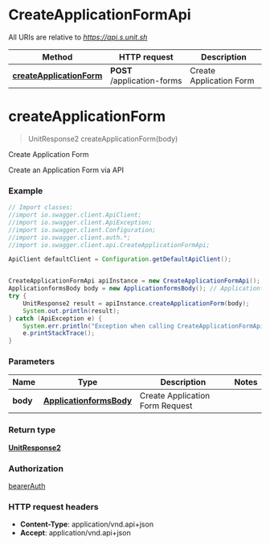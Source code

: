 # CreateApplicationFormApi

All URIs are relative to *https://api.s.unit.sh*

Method | HTTP request | Description
------------- | ------------- | -------------
[**createApplicationForm**](CreateApplicationFormApi.md#createApplicationForm) | **POST** /application-forms | Create Application Form

<a name="createApplicationForm"></a>
# **createApplicationForm**
> UnitResponse2 createApplicationForm(body)

Create Application Form

Create an Application Form via API 

### Example
```java
// Import classes:
//import io.swagger.client.ApiClient;
//import io.swagger.client.ApiException;
//import io.swagger.client.Configuration;
//import io.swagger.client.auth.*;
//import io.swagger.client.api.CreateApplicationFormApi;

ApiClient defaultClient = Configuration.getDefaultApiClient();


CreateApplicationFormApi apiInstance = new CreateApplicationFormApi();
ApplicationformsBody body = new ApplicationformsBody(); // ApplicationformsBody | Create Application Form Request
try {
    UnitResponse2 result = apiInstance.createApplicationForm(body);
    System.out.println(result);
} catch (ApiException e) {
    System.err.println("Exception when calling CreateApplicationFormApi#createApplicationForm");
    e.printStackTrace();
}
```

### Parameters

Name | Type | Description  | Notes
------------- | ------------- | ------------- | -------------
 **body** | [**ApplicationformsBody**](ApplicationformsBody.md)| Create Application Form Request |

### Return type

[**UnitResponse2**](UnitResponse2.md)

### Authorization

[bearerAuth](../README.md#bearerAuth)

### HTTP request headers

 - **Content-Type**: application/vnd.api+json
 - **Accept**: application/vnd.api+json

